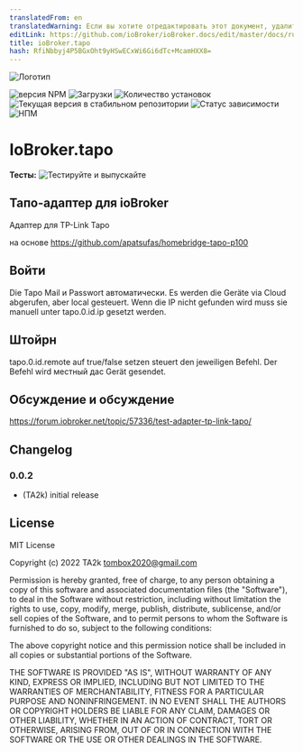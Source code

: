 ```yaml
---
translatedFrom: en
translatedWarning: Если вы хотите отредактировать этот документ, удалите поле «translatedFrom», в противном случае этот документ будет снова автоматически переведен
editLink: https://github.com/ioBroker/ioBroker.docs/edit/master/docs/ru/adapterref/iobroker.tapo/README.md
title: ioBroker.tapo
hash: RfiNbbyj4P5BGxOht9yHSwECxWi6Gi6dTc+McamHXX8=
---
```

![Логотип](../../../en/adapterref/iobroker.tapo/admin/tapo.png)

![версия NPM](https://img.shields.io/npm/v/iobroker.tapo.svg)
![Загрузки](https://img.shields.io/npm/dm/iobroker.tapo.svg)
![Количество установок](https://iobroker.live/badges/tapo-installed.svg)
![Текущая версия в стабильном репозитории](https://iobroker.live/badges/tapo-stable.svg)
![Статус зависимости](https://img.shields.io/david/TA2k/iobroker.tapo.svg)
![НПМ](https://nodei.co/npm/iobroker.tapo.png?downloads=true)

# IoBroker.tapo
**Тесты:** ![Тестируйте и выпускайте](https://github.com/TA2k/ioBroker.tapo/workflows/Test%20and%20Release/badge.svg)

## Тапо-адаптер для ioBroker
Адаптер для TP-Link Tapo

на основе https://github.com/apatsufas/homebridge-tapo-p100

## Войти
Die Tapo Mail и Passwort автоматически. Es werden die Geräte via Cloud abgerufen, aber local gesteuert.
Wenn die IP nicht gefunden wird muss sie manuell unter tapo.0.id.ip gesetzt werden.

## Штойрн
tapo.0.id.remote auf true/false setzen steuert den jeweiligen Befehl. Der Befehl wird местный дас Gerät gesendet.

## Обсуждение и обсуждение
<https://forum.iobroker.net/topic/57336/test-adapter-tp-link-tapo/>

## Changelog

### 0.0.2

- (TA2k) initial release

## License

MIT License

Copyright (c) 2022 TA2k <tombox2020@gmail.com>

Permission is hereby granted, free of charge, to any person obtaining a copy
of this software and associated documentation files (the "Software"), to deal
in the Software without restriction, including without limitation the rights
to use, copy, modify, merge, publish, distribute, sublicense, and/or sell
copies of the Software, and to permit persons to whom the Software is
furnished to do so, subject to the following conditions:

The above copyright notice and this permission notice shall be included in all
copies or substantial portions of the Software.

THE SOFTWARE IS PROVIDED "AS IS", WITHOUT WARRANTY OF ANY KIND, EXPRESS OR
IMPLIED, INCLUDING BUT NOT LIMITED TO THE WARRANTIES OF MERCHANTABILITY,
FITNESS FOR A PARTICULAR PURPOSE AND NONINFRINGEMENT. IN NO EVENT SHALL THE
AUTHORS OR COPYRIGHT HOLDERS BE LIABLE FOR ANY CLAIM, DAMAGES OR OTHER
LIABILITY, WHETHER IN AN ACTION OF CONTRACT, TORT OR OTHERWISE, ARISING FROM,
OUT OF OR IN CONNECTION WITH THE SOFTWARE OR THE USE OR OTHER DEALINGS IN THE
SOFTWARE.
